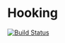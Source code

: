 # Hooking

[![Build Status](https://travis-ci.org/Keno/Hooking.jl.svg?branch=master)](https://travis-ci.org/Keno/Hooking.jl)
